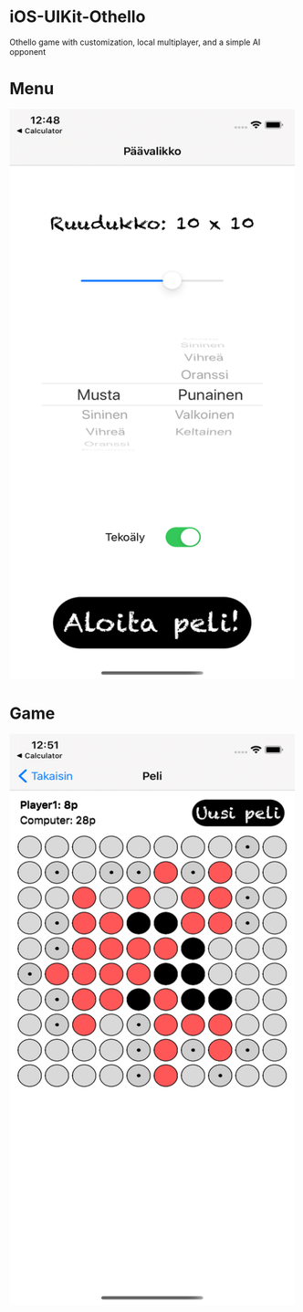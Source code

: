 # iOS-UIKit-Othello
Othello game with customization, local multiplayer, and a simple AI opponent

# Menu
<img src="Pictures/menu.png" alt="alt text" width=500 height=1000>

# Game
<img src="Pictures/game.png" alt="alt text" width=500 height=1000>
